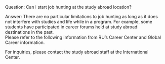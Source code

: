 Question: Can I start job hunting at the study abroad location?

Answer:
There are no particular limitations to job hunting as long as it does not interfere with studies and life while in a program. For example, some students have participated in career forums held at study abroad destinations in the past.  
Please refer to the following information from RU’s Career Center and Global Career information.

For inquiries, please contact the study abroad staff at the International Center.